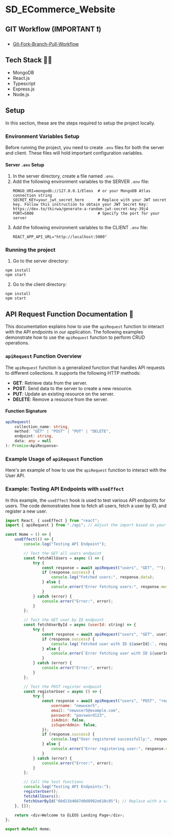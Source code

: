 # SD_ECommerce_Website

## GIT Workflow (IMPORTANT ❗)
- [Git-Fork-Branch-Pull-Workflow](https://www.notion.so/Git-Fork-Branch-Pull-Workflow-cef618a26b13417a8f904dccc4d9e92a)


## Tech Stack 👨‍💻
- MongoDB
- React.js
- Typescript
- Express.js
- Node.js

## Setup
In this section, these are the steps required to setup the project locally.

### Environment Variables Setup

Before running the project, you need to create `.env` files for both the server and client. These files will hold important configuration variables.

#### Server `.env` Setup
1. In the server directory, create a file named `.env`.
2. Add the following environment variables to the SERVER `.env` file:
   ```plaintext
   MONGO_URI=mongodb://127.0.0.1/Eleos  # or your MongoDB Atlas connection string
   SECRET_KEY=your_jwt_secret_here      # Replace with your JWT secret key. Follow this instruction to obtain your JWT Secret Key: https://dev.to/tkirwa/generate-a-random-jwt-secret-key-39j4
   PORT=5000                            # Specify the port for your server
3. Add the following environment variables to the CLIENT `.env` file:
   ```plaintext
   REACT_APP_API_URL="http://localhost:5000"

### Running the project
1. Go to the server directory:
```
npm install
npm start
```

2. Go to the client directory:
```
npm install
npm start
```

## API Request Function Documentation 📖

This documentation explains how to use the `apiRequest` function to interact with the API endpoints in our application. The following examples demonstrate how to use the `apiRequest` function to perform CRUD operations.
### `apiRequest` Function Overview

The `apiRequest` function is a generalized function that handles API requests to different collections. It supports the following HTTP methods:

- **GET**: Retrieve data from the server.
- **POST**: Send data to the server to create a new resource.
- **PUT**: Update an existing resource on the server.
- **DELETE**: Remove a resource from the server.

#### Function Signature

```typescript
apiRequest(
    collection_name: string,
    method: "GET" | "POST" | "PUT" | "DELETE",
    endpoint: string,
    data: any = null
): Promise<ApiResponse>
```

### Example Usage of `apiRequest` Function 

Here's an example of how to use the `apiRequest` function to interact with the User API.

### Example: Testing API Endpoints with `useEffect`

In this example, the `useEffect` hook is used to test various API endpoints for users. The code demonstrates how to fetch all users, fetch a user by ID, and register a new user.

```javascript
import React, { useEffect } from "react";
import { apiRequest } from "./api"; // Adjust the import based on your project structure

const Home = () => {
    useEffect(() => {
        console.log("Testing API Endpoint");

        // Test the GET all users endpoint
        const fetchAllUsers = async () => {
            try {
                const response = await apiRequest("users", "GET", "");
                if (response.success) {
                    console.log("Fetched users:", response.data);
                } else {
                    console.error("Error fetching users:", response.message);
                }
            } catch (error) {
                console.error("Error:", error);
            }
        };

        // Test the GET user by ID endpoint
        const fetchUserById = async (userId: string) => {
            try {
                const response = await apiRequest("users", "GET", userId);
                if (response.success) {
                    console.log(`Fetched user with ID ${userId}:`, response.data);
                } else {
                    console.error(`Error fetching user with ID ${userId}:`, response.message);
                }
            } catch (error) {
                console.error("Error:", error);
            }
        };

        // Test the POST register endpoint
        const registerUser = async () => {
            try {
                const response = await apiRequest("users", "POST", "register", {
                    username: "newuser5",
                    email: "newuser5@example.com",
                    password: "password123",
                    isAdmin: false,
                    isSuperAdmin: false,
                });
                if (response.success) {
                    console.log("User registered successfully:", response.data);
                } else {
                    console.error("Error registering user:", response.message);
                }
            } catch (error) {
                console.error("Error:", error);
            }
        };

        // Call the test functions
        console.log("Testing API Endpoints:");
        registerUser();
        fetchAllUsers();
        fetchUserById("60d21b4667d0d8992e610c85"); // Replace with a valid user ID
    }, []);

    return <div>Welcome to ELEOS Landing Page</div>;
};

export default Home;

